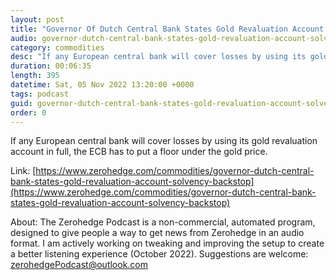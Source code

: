 ```yaml
---
layout: post
title: "Governor Of Dutch Central Bank States Gold Revaluation Account Is Solvency Backstop"
audio: governor-dutch-central-bank-states-gold-revaluation-account-solvency-backstop-0
category: commodities
desc: "If any European central bank will cover losses by using its gold revaluation account in full, the ECB has to put a floor under the gold price. "
duration: 00:06:35
length: 395
datetime: Sat, 05 Nov 2022 13:20:00 +0000
tags: podcast
guid: governor-dutch-central-bank-states-gold-revaluation-account-solvency-backstop-0
order: 0
---
```

If any European central bank will cover losses by using its gold revaluation account in full, the ECB has to put a floor under the gold price. 

Link: [https://www.zerohedge.com/commodities/governor-dutch-central-bank-states-gold-revaluation-account-solvency-backstop](https://www.zerohedge.com/commodities/governor-dutch-central-bank-states-gold-revaluation-account-solvency-backstop)

About: The Zerohedge Podcast is a non-commercial, automated program, designed to give people a way to get news from Zerohedge in an audio format.  I am actively working on tweaking and improving the setup to create a better listening experience (October 2022).  Suggestions are welcome: [zerohedgePodcast@outlook.com](mailto:zerohedgePodcast@outlook.com)